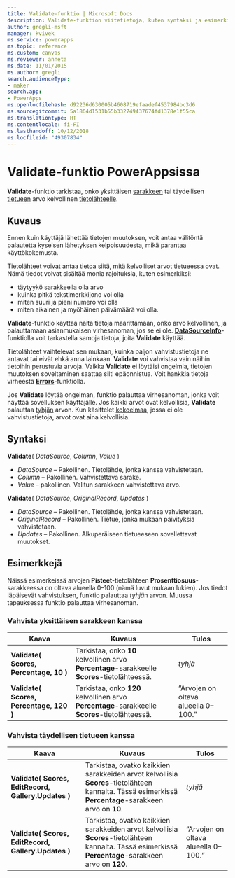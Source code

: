 ```yaml
---
title: Validate-funktio | Microsoft Docs
description: Validate-funktion viitetietoja, kuten syntaksi ja esimerkit, PowerAppsissa
author: gregli-msft
manager: kvivek
ms.service: powerapps
ms.topic: reference
ms.custom: canvas
ms.reviewer: anneta
ms.date: 11/01/2015
ms.author: gregli
search.audienceType:
- maker
search.app:
- PowerApps
ms.openlocfilehash: d92236d630005b4608719efaadef4537984bc3d6
ms.sourcegitcommit: 5a1864d1531b55b332749437674fd1378e1f55ca
ms.translationtype: HT
ms.contentlocale: fi-FI
ms.lasthandoff: 10/12/2018
ms.locfileid: "49307834"
---
```

# <a name="validate-function-in-powerapps"></a>Validate-funktio PowerAppsissa
**Validate**-funktio tarkistaa, onko yksittäisen [sarakkeen](../working-with-tables.md#columns) tai täydellisen [tietueen](../working-with-tables.md#records) arvo kelvollinen [tietolähteelle](../working-with-data-sources.md).  

## <a name="description"></a>Kuvaus
Ennen kuin käyttäjä lähettää tietojen muutoksen, voit antaa välitöntä palautetta kyseisen lähetyksen kelpoisuudesta, mikä parantaa käyttökokemusta.

Tietolähteet voivat antaa tietoa siitä, mitä kelvolliset arvot tietueessa ovat. Nämä tiedot voivat sisältää monia rajoituksia, kuten esimerkiksi:

* täytyykö sarakkeella olla arvo
* kuinka pitkä tekstimerkkijono voi olla
* miten suuri ja pieni numero voi olla
* miten aikainen ja myöhäinen päivämäärä voi olla.

**Validate**-funktio käyttää näitä tietoja määrittämään, onko arvo kelvollinen, ja palauttamaan asianmukaisen virhesanoman, jos se ei ole. **[DataSourceInfo](function-datasourceinfo.md)**-funktiolla voit tarkastella samoja tietoja, joita **Validate** käyttää.

Tietolähteet vaihtelevat sen mukaan, kuinka paljon vahvistustietoja ne antavat tai eivät ehkä anna lainkaan. **Validate** voi vahvistaa vain näihin tietoihin perustuvia arvoja. Vaikka **Validate** ei löytäisi ongelmia, tietojen muutoksen soveltaminen saattaa silti epäonnistua. Voit hankkia tietoja virheestä **[Errors](function-errors.md)**-funktiolla.

Jos **Validate** löytää ongelman, funktio palauttaa virhesanoman, jonka voit näyttää sovelluksen käyttäjälle. Jos kaikki arvot ovat kelvollisia, **Validate** palauttaa [tyhjän](function-isblank-isempty.md) arvon. Kun käsittelet [kokoelmaa](../working-with-data-sources.md#collections), jossa ei ole vahvistustietoja, arvot ovat aina kelvollisia.

## <a name="syntax"></a>Syntaksi
**Validate**( *DataSource*, *Column*, *Value* )

* *DataSource* – Pakollinen. Tietolähde, jonka kanssa vahvistetaan.
* *Column* – Pakollinen. Vahvistettava sarake.
* *Value* – pakollinen. Valitun sarakkeen vahvistettava arvo.

**Validate**( *DataSource*, *OriginalRecord*, *Updates* )

* *DataSource* – Pakollinen. Tietolähde, jonka kanssa vahvistetaan.
* *OriginalRecord* – Pakollinen.  Tietue, jonka mukaan päivityksiä vahvistetaan.
* *Updates* – Pakollinen.  Alkuperäiseen tietueeseen sovellettavat muutokset.

## <a name="examples"></a>Esimerkkejä
Näissä esimerkeissä arvojen **Pisteet**-tietolähteen **Prosenttiosuus**-sarakkeessa on oltava alueella 0–100 (nämä luvut mukaan lukien). Jos tiedot läpäisevät vahvistuksen, funktio palauttaa *tyhjä*n arvon. Muussa tapauksessa funktio palauttaa virhesanoman.

### <a name="validate-with-a-single-column"></a>Vahvista yksittäisen sarakkeen kanssa

| Kaava | Kuvaus | Tulos |
| --- | --- | --- |
| **Validate( Scores, Percentage, 10 )** |Tarkistaa, onko **10** kelvollinen arvo **Percentage**-sarakkeelle **Scores**-tietolähteessä. |*tyhjä* |
| **Validate( Scores, Percentage, 120 )** |Tarkistaa, onko **120** kelvollinen arvo **Percentage**-sarakkeelle **Scores**-tietolähteessä. |”Arvojen on oltava alueella 0–100.” |

### <a name="validate-with-a-complete-record"></a>Vahvista täydellisen tietueen kanssa

| Kaava | Kuvaus | Tulos |
| --- | --- | --- |
| **Validate( Scores, EditRecord, Gallery.Updates )** |Tarkistaa, ovatko kaikkien sarakkeiden arvot kelvollisia **Scores**-tietolähteen kannalta. Tässä esimerkissä **Percentage**-sarakkeen arvo on **10**. |*tyhjä* |
| **Validate( Scores, EditRecord, Gallery.Updates )** | Tarkistaa, ovatko kaikkien sarakkeiden arvot kelvollisia **Scores**-tietolähteen kannalta. Tässä esimerkissä **Percentage**-sarakkeen arvo on **120**. |”Arvojen on oltava alueella 0–100.” |

